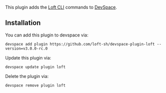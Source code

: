 This plugin adds the [Loft CLI](https://github.com/loft-sh/loft) commands to [DevSpace](https://github.com/loft-sh/devspace). 

## Installation

You can add this plugin to devspace via:
```
devspace add plugin https://github.com/loft-sh/devspace-plugin-loft --version=v3.0.0-rc.0
```

Update this plugin via:
```
devspace update plugin loft
```

Delete the plugin via:
```
devspace remove plugin loft
```
